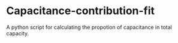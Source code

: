 # Capacitance-contribution-fit
A python script for calculating the propotion of capacitance in total capacity.
